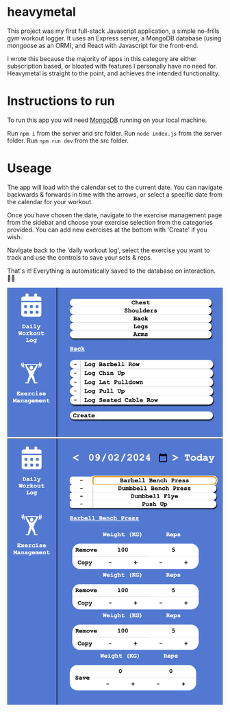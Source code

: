 # heavymetal

This project was my first full-stack Javascript application, a simple no-frills gym workout logger.
It uses an Express server, a MongoDB database (using mongoose as an ORM), and React with Javascript for the front-end.

I wrote this because the majority of apps in this category are either subscription based, or bloated with features I personally have no need for.
Heavymetal is straight to the point, and achieves the intended functionality.

# Instructions to run

To run this app you will need [MongoDB](https://www.mongodb.com/) running on your local machine.

Run `npm i` from the server and src folder.
Run `node index.js` from the server folder.
Run `npm run dev` from the src folder.

# Useage

The app will load with the calendar set to the current date. You can navigate backwards & forwards in time with the arrows, or select a specific date from the calendar for your workout.

Once you have chosen the date, navigate to the exercise management page from the sidebar and choose your exercise selection from the categories provided. You can add new exercises at the bottom with 'Create' if you wish.

Navigate back to the 'daily workout log', select the exercise you want to track and use the controls to save your sets & reps.

That's it! Everything is automatically saved to the database on interaction. 💪🏻

![alt text](mgmt.png)
![alt text](log.png)
